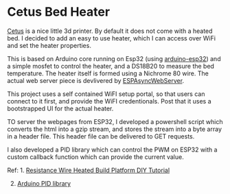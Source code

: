 # Cetus Bed Heater

[Cetus](https://www.cetus3d.com) is a nice little 3d printer. By default it does not come with a heated bed. I decided to add an easy to use heater, which I can access over WiFi and set the heater properties. 

This is based on Arduino core running on Esp32 (using [arduino-esp32](https://github.com/espressif/arduino-esp32)) and a simple mosfet to control the heater, and a DS18B20 to measure the bed temperature. The heater itself is formed using a Nichrome 80 wire. The actual web server piece is devlivered by [ESPAsyncWebServer](https://github.com/me-no-dev/ESPAsyncWebServer).

This project uses a self contained WiFI setup portal, so that users can connect to it first, and provide the WiFI credentionals. Post that it uses a bootstrapped UI for the actual heater.

TO server the webpages from ESP32, I developed a powershell script which converts the html into a gzip stream, and stores the stream into a byte array in a header file. This header file can be delivered to GET requests.

I also developed a PID library which can control the PWM on ESP32 with a custom callback function which can provide the current value. 


Ref: 1. [Resistance Wire Heated Build Platform DIY Tutorial](http://airtripper.com/698/resistance-wire-heated-build-platform-diy-tutorial/
)

2. [Arduino PID library](http://brettbeauregard.com/blog/2011/04/improving-the-beginners-pid-introduction/)
